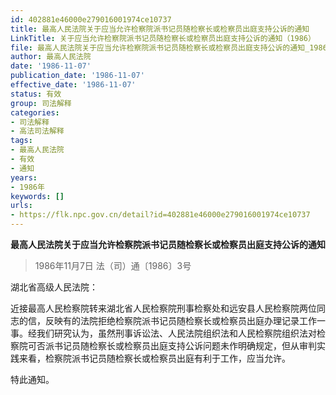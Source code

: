 ```yaml
---
id: 402881e46000e279016001974ce10737
title: 最高人民法院关于应当允许检察院派书记员随检察长或检察员出庭支持公诉的通知
LinkTitle: 关于应当允许检察院派书记员随检察长或检察员出庭支持公诉的通知（1986）
file: 最高人民法院关于应当允许检察院派书记员随检察长或检察员出庭支持公诉的通知_19861107_402881e46000e279016001974ce10737.docx
author: 最高人民法院
date: '1986-11-07'
publication_date: '1986-11-07'
effective_date: '1986-11-07'
status: 有效
group: 司法解释
categories:
- 司法解释
- 高法司法解释
tags:
- 最高人民法院
- 有效
- 通知
years:
- 1986年
keywords: []
urls:
- https://flk.npc.gov.cn/detail?id=402881e46000e279016001974ce10737
---
```


**最高人民法院关于应当允许检察院派书记员随检察长或检察员出庭支持公诉的通知**

> 1986年11月7日 法（司）通〔1986〕3号

湖北省高级人民法院：

近接最高人民检察院转来湖北省人民检察院刑事检察处和远安县人民检察院两位同志的信，反映有的法院拒绝检察院派书记员随检察长或检察员出庭办理记录工作一事。经我们研究认为，虽然刑事诉讼法、人民法院组织法和人民检察院组织法对检察院可否派书记员随检察长或检察员出庭支持公诉问题未作明确规定，但从审判实践来看，检察院派书记员随检察长或检察员出庭有利于工作，应当允许。

特此通知。
